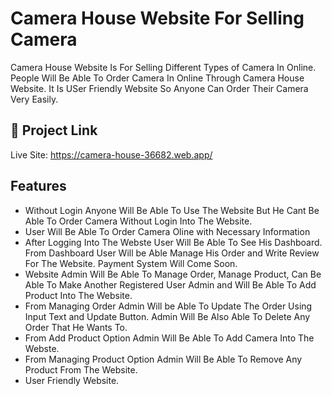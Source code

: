 
# Camera House Website For Selling Camera

Camera House Website Is For Selling Different Types of Camera In  Online. People Will Be Able To Order Camera In Online Through Camera House Website. It Is USer Friendly Website So Anyone Can Order Their Camera Very Easily.



## 🔗 Project Link
Live Site: https://camera-house-36682.web.app/



## Features

- Without Login Anyone Will Be Able To Use The Website But He Cant Be Able To Order Camera Without Login Into The Website.
- User Will Be Able To Order Camera Oline with Necessary Information
- After Logging Into The Webste User Will Be Able To See His Dashboard. From Dashboard User Will be Able Manage His Order and Write Review For The Website. Payment System Will Come Soon.
- Website Admin Will Be Able To Manage Order, Manage Product, Can Be Able To Make Another Registered User Admin and Will Be Able To Add Product Into The Website.  
- From Managing Order Admin Will be Able To Update The Order Using Input Text and Update Button. Admin Will Be Also Able To Delete Any Order That He Wants To.  
- From Add Product Option Admin Will Be Able To Add Camera Into The Webste. 
- From Managing Product Option Admin Will Be Able To Remove Any Product From The Website. 
- User Friendly Website.


